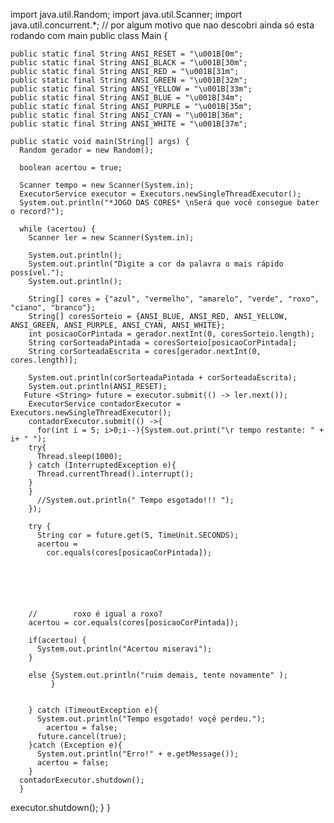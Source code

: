 import java.util.Random;
import java.util.Scanner;
import java.util.concurrent.*;
// por algum motivo que nao descobri ainda só esta rodando com main
public class Main {

    public static final String ANSI_RESET = "\u001B[0m";
    public static final String ANSI_BLACK = "\u001B[30m";
    public static final String ANSI_RED = "\u001B[31m";
    public static final String ANSI_GREEN = "\u001B[32m";
    public static final String ANSI_YELLOW = "\u001B[33m";
    public static final String ANSI_BLUE = "\u001B[34m";
    public static final String ANSI_PURPLE = "\u001B[35m";
    public static final String ANSI_CYAN = "\u001B[36m";
    public static final String ANSI_WHITE = "\u001B[37m";

    public static void main(String[] args) {
      Random gerador = new Random();

      boolean acertou = true;

      Scanner tempo = new Scanner(System.in);
      ExecutorService executor = Executors.newSingleThreadExecutor();
      System.out.println("*JOGO DAS CORES* \nSerá que você consegue bater o record?");

      while (acertou) {
        Scanner ler = new Scanner(System.in);

        System.out.println();
        System.out.println("Digite a cor da palavra o mais rápido possível.");
        System.out.println();

        String[] cores = {"azul", "vermelho", "amarelo", "verde", "roxo", "ciano", "branco"};
        String[] coresSorteio = {ANSI_BLUE, ANSI_RED, ANSI_YELLOW, ANSI_GREEN, ANSI_PURPLE, ANSI_CYAN, ANSI_WHITE};
        int posicaoCorPintada = gerador.nextInt(0, coresSorteio.length);
        String corSorteadaPintada = coresSorteio[posicaoCorPintada];
        String corSorteadaEscrita = cores[gerador.nextInt(0, cores.length)];

        System.out.println(corSorteadaPintada + corSorteadaEscrita);
        System.out.println(ANSI_RESET);
       Future <String> future = executor.submit(() -> ler.next());
        ExecutorService contadorExecutor = Executors.newSingleThreadExecutor();
        contadorExecutor.submit(() ->{
          for(int i = 5; i>0;i--){System.out.print("\r tempo restante: " + i+ " ");
        try{
          Thread.sleep(1000);
        } catch (InterruptedException e){
          Thread.currentThread().interrupt();
        }
        }
          //System.out.println(" Tempo esgotado!!! ");
        });

        try {
          String cor = future.get(5, TimeUnit.SECONDS);
          acertou = 
            cor.equals(cores[posicaoCorPintada]);
        
        
        

        

        //        roxo é igual a roxo?
        acertou = cor.equals(cores[posicaoCorPintada]);

        if(acertou) {
          System.out.println("Acertou miseravi");
        }

        else {System.out.println("ruim demais, tente novamente" );
             }
          

        } catch (TimeoutException e){
          System.out.println("Tempo esgotado! voçê perdeu.");
            acertou = false;
          future.cancel(true);
        }catch (Exception e){
          System.out.println("Erro!" + e.getMessage());
          acertou = false;
        }
      contadorExecutor.shutdown();
      }

  
executor.shutdown();
}
}    
      
    
